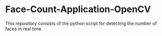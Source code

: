 # Face-Count-Application-OpenCV
This repository consists of the python script for detecting the number of faces in real time.
